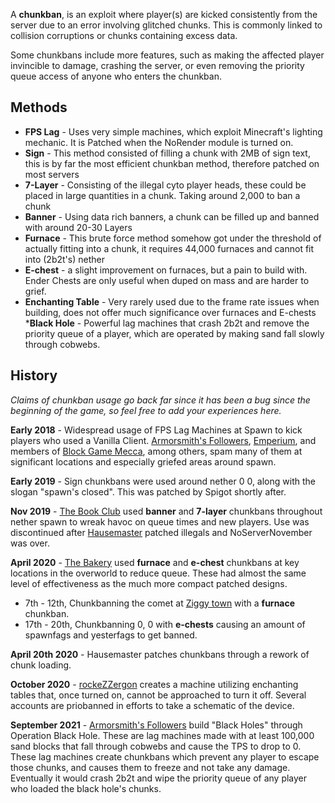 A **chunkban**, is an exploit where player(s) are kicked consistently from the server due to an error involving glitched chunks. This is commonly linked to collision corruptions or chunks containing excess data.

Some chunkbans include more features, such as making the affected player invincible to damage, crashing the server, or even removing the priority queue access of anyone who enters the chunkban.

## Methods
* **FPS Lag** - Uses very simple machines, which exploit Minecraft's lighting mechanic. It is Patched when the NoRender module is turned on.
* **Sign** - This method consisted of filling a chunk with 2MB of sign text, this is by far the most efficient chunkban method, therefore patched on most servers
* **7-Layer** - Consisting of the illegal cyto player heads, these could be placed in large quantities in a chunk. Taking around 2,000 to ban a chunk
* **Banner** - Using data rich banners, a chunk can be filled up and banned with around 20-30 Layers
* **Furnace** - This brute force method somehow got under the threshold of actually fitting into a chunk, it requires 44,000 furnaces and cannot fit into (2b2t's) nether
* **E-chest** - a slight improvement on furnaces, but a pain to build with. Ender Chests are only useful when duped on mass and are harder to grief.
* **Enchanting Table** - Very rarely used due to the frame rate issues when building, does not offer much significance over furnaces and E-chests
***Black Hole** - Powerful lag machines that crash 2b2t and remove the priority queue of a player, which are operated by making sand fall slowly through cobwebs.

## History
*Claims of chunkban usage go back far since it has been a bug since the beginning of the game, so feel free to add your experiences here.*

**Early 2018** - Widespread usage of FPS Lag Machines at Spawn to kick players who used a Vanilla Client. [Armorsmith's Followers](https://2b2t.miraheze.org/wiki/Armorsmith%27s_Followers), [Emperium](https://2b2t.miraheze.org/wiki/Emperium), and members of [Block Game Mecca](https://2b2t.miraheze.org/wiki/Block_Game_Mecca), among others, spam many of them at significant locations and especially griefed areas around spawn.

**Early 2019** - Sign chunkbans were used around nether 0 0, along with the slogan "spawn's closed". This was patched by Spigot shortly after.

**Nov 2019** - [The Book Club](https://2b2t.miraheze.org/wiki/The_Book_Club) used **banner** and **7-layer** chunkbans throughout nether spawn to wreak havoc on queue times and new players. Use was discontinued after [Hausemaster](https://2b2t.miraheze.org/wiki/Hausemaster) patched illegals and NoServerNovember was over.

**April 2020** - [The Bakery](https://2b2t.miraheze.org/wiki/The_Bakery) used **furnace** and **e-chest** chunkbans at key locations in the overworld to reduce queue. These had almost the same level of effectiveness as the much more compact patched designs.
* 7th - 12th, Chunkbanning the comet at [Ziggy town](https://2b2t.miraheze.org/wiki/Ziggy_Town) with a **furnace** chunkban.
* 17th - 20th, Chunkbanning 0, 0 with **e-chests** causing an amount of spawnfags and yesterfags to get banned.

**April 20th 2020** - Hausemaster patches chunkbans through a rework of chunk loading.

**October 2020** - [rockeZZergon](https://2b2t.miraheze.org/wiki/rockeZZergon) creates a machine utilizing enchanting tables that, once turned on, cannot be approached to turn it off. Several accounts are priobanned in efforts to take a schematic of the device.

**September 2021** - [Armorsmith's Followers](https://2b2t.miraheze.org/wiki/Armorsmith%27s_Followers) build "Black Holes" through Operation Black Hole. These are lag machines made with at least 100,000 sand blocks that fall through cobwebs and cause the TPS to drop to 0. These lag machines create chunkbans which prevent any player to escape those chunks, and causes them to freeze and not take any damage. Eventually it would crash 2b2t and wipe the priority queue of any player who loaded the black hole's chunks.